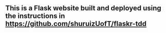 ## This is a Flask website built and deployed using the instructions in https://github.com/shuruizUofT/flaskr-tdd
